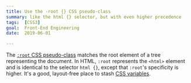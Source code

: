 ```yaml
---
title: Use the -root {} CSS pseudo-class
summary: like the html {} selector, but with even higher precedence
tags:  [CSS3]
goal:  Front-End Engineering
date:  2019-06-01

---
```


The [`:root` CSS pseudo-class][docs] matches the root element of a tree
representing the document. In HTML, `:root` represents the `<html>`
element and is identical to the selector `html {}`, except that `:root`'s
specificity is higher. It's a good, layout-free place to stash [CSS variables][vars].

[docs]: https://developer.mozilla.org/en-US/docs/Web/CSS/:root
[vars]: /learnings/native-css-variables
